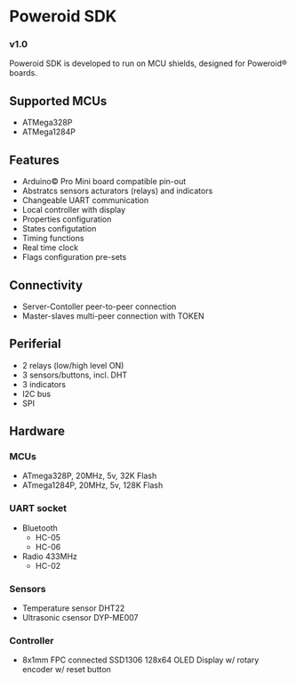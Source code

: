 # Poweroid SDK
### v1.0

Poweroid SDK is developed to run on MCU shields, designed for Poweroid® boards.

## Supported MCUs
* ATMega328P
* ATMega1284P

## Features
* Arduino© Pro Mini board compatible pin-out
* Abstratcs sensors acturators (relays) and indicators
* Changeable UART communication
* Local controller with display
* Properties configuration
* States configutation
* Timing functions
* Real time clock
* Flags configuration pre-sets

## Connectivity
* Server-Contoller peer-to-peer connection
* Master-slaves multi-peer connection with TOKEN

## Periferial
* 2 relays (low/high level ON)
* 3 sensors/buttons, incl. DHT
* 3 indicators
* I2C bus
* SPI

## Hardware
### MCUs
* ATmega328P, 20MHz, 5v, 32K Flash
* ATmega1284P, 20MHz, 5v, 128K Flash
### UART socket
* Bluetooth
  * HC-05
  * HC-06
* Radio 433MHz
  * HC-02
### Sensors
* Temperature sensor DHT22
* Ultrasonic csensor DYP-ME007
### Controller
* 8x1mm FPC connected SSD1306 128x64 OLED Display w/ rotary encoder w/ reset button
